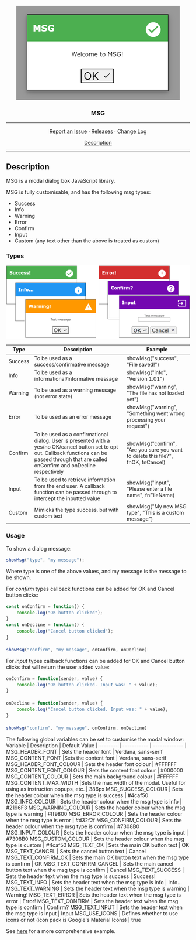 <p align="center">
    <img src="res/msg.png" alt="MSG">
</p>
<h3 align="center">MSG</h3>
<hr>
<p align="center">
  <a href="../../issues">Report an Issue</a>
  ·
  <a href="../../releases">Releases</a>
  ·
  <a href="/CHANGELOG.md">Change Log</a>
</p>
<p align="center">
  <a href="#Description">Description</a>
</p>
<hr>

## Description
MSG is a modal dialog box JavaScript library.

MSG is fully customisable, and has the following msg types:
- Success
- Info
- Warning
- Error
- Confirm
- Input
- Custom (any text other than the above is treated as custom)

### Types

<img src="res/msg-types.png" alt="MSG Types">

Type | Description | Example |
---- | ----------- | ------- |
Success | To be used as a success/confirmative message | showMsg("success", "File saved!")
Info | To be used as a informational/informative message | showMsg("info", "Version 1.01")
Warning | To be used as a warning message (not error state) | showMsg("warning", "The file has not loaded yet")
Error | To be used as an error message | showMsg("warning", "Something went wrong processing your request")
Confirm | To be used as a confirmational dialog. User is presented with a yes/no OK/cancel button set to opt out. Callback functions can be passed through that are called onConfirm and onDecline respectively | showMsg("confirm", "Are you sure you want to delete this file?", fnOK, fnCancel)
Input | To be used to retrieve information from the end user. A callback function can be passed through to intercept the inputted value | showMsg("input", "Please enter a file name", fnFileName)
Custom | Mimicks the type success, but with custom text | showMsg("My new MSG type", "This is a custom message")

### Usage

To show a dialog message:
```js
showMsg("type", "my message");
```
Where type is one of the above values, and my message is the message to be shown.

For <i>confirm</i> types callback functions can be added for OK and Cancel button clicks:
```js
const onConfirm = function() {
    console.log("OK button clicked");
}
const onDecline = function() {
    console.log("Cancel button clicked");
}

showMsg("confirm", "my message", onConfirm, onDecline)
```

For <i>input</i> types callback functions can be added for OK and Cancel button clicks that will return the user added value:
```js
onConfirm = function(sender, value) {
    console.log("OK button clicked. Input was: " + value);
}

onDecline = function(sender, value) {
    console.log("Cancel button clicked. Input was: " + value);
}

showMsg("confirm", "my message", onConfirm, onDecline)
```

The following global variables can be set to customise the modal window:
Variable | Description | Default Value |
-------- | ----------- | ------------- |
MSG_HEADER_FONT | Sets the header font | Verdana, sans-serif
MSG_CONTENT_FONT |Sets the content font | Verdana, sans-serif
MSG_HEADER_FONT_COLOUR | Sets the header font colour | #FFFFFF
MSG_CONTENT_FONT_COLOUR | Sets the content font colour | #000000
MSG_CONTENT_COLOUR | Sets the main background colour | #FFFFFF
MSG_CONTENT_MAX_WIDTH |Sets the max width of the modal. Useful for using as instruction popups, etc. | 386px
MSG_SUCCESS_COLOUR | Sets the header colour when the msg type is success | #4caf50
MSG_INFO_COLOUR | Sets the header colour when the msg type is info | #2196F3
MSG_WARNING_COLOUR | Sets the header colour when the msg type is warning | #ff9800
MSG_ERROR_COLOUR | Sets the header colour when the msg type is error | #d32f2f
MSG_CONFIRM_COLOUR | Sets the header colour when the msg type is confirm | #7308B0
MSG_INPUT_COLOUR | Sets the header colour when the msg type is input | #7308B0
MSG_CUSTOM_COLOUR | Sets the header colour when the msg type is custom | #4caf50
MSG_TEXT_OK | Sets the main OK button text | OK
MSG_TEXT_CANCEL | Sets the cancel button text | Cancel
MSG_TEXT_CONFIRM_OK | Sets the main OK button text when the msg type is confirm | OK
MSG_TEXT_CONFIRM_CANCEL | Sets the main cancel button text when the msg type is confirm | Cancel
MSG_TEXT_SUCCESS | Sets the header text when the msg type is success | Success!
MSG_TEXT_INFO | Sets the header text when the msg type is info | Info...
MSG_TEXT_WARNING | Sets the header text when the msg type is warning | Warning!
MSG_TEXT_ERROR | Sets the header text when the msg type is error | Error!
MSG_TEXT_CONFIRM | Sets the header text when the msg type is confirm | Confirm?
MSG_TEXT_INPUT | Sets the header text when the msg type is input | Input
MSG_USE_ICONS | Defines whether to use icons or not (icon pack is Google's Material Icons) | true

See [here](https://github.com/tobybutchart/msg/blob/master/src/test-msg.html) for a more comprehensive example.
